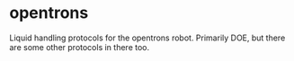 # opentrons
Liquid handling protocols for the opentrons robot.
Primarily DOE, but there are some other protocols in there too.
